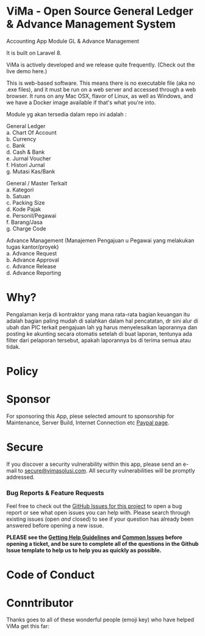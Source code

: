 # ViMa - Open Source General Ledger & Advance Management System 
Accounting App Module GL &amp; Advance Management

It is built on Laravel 8.

ViMa is actively developed and we release quite frequently. (Check out the live demo here.)

This is web-based software. This means there is no executable file (aka no .exe files), and it must be run on a web server and accessed through a web browser. It runs on any Mac OSX, flavor of Linux, as well as Windows, and we have a Docker image available if that's what you're into.

Module yg akan tersedia dalam repo ini adalah :

General Ledger<br>
a. Chart Of Account<br>
b. Currency<br>
c. Bank<br>
d. Cash & Bank<br>
e. Jurnal Voucher<br>
f. Histori Jurnal<br>
g. Mutasi Kas/Bank<br>

General / Master Terkait<br>
a. Kategori<br>
b. Satuan<br>
c. Packing Size<br>
d. Kode Pajak<br>
e. Personil/Pegawai<br>
f. Barang/Jasa<br>
g. Charge Code<br>

Advance Management (Manajemen Pengajuan u Pegawai yang melakukan tugas kantor/proyek)<br>
a. Advance Request<br>
b. Advance Approval<br>
c. Advance Release<br>
d. Advance Reporting<br>

# Why?
Pengalaman kerja di kontraktor yang mana rata-rata bagian keuangan itu adalah bagian paling mudah di salahkan dalam hal pencatatan, dr sini alur di ubah dan PIC terkait pengajuan lah yg harus menyelesaikan laporannya dan posting ke akunting secara otomatis setelah di buat laporan, tentunya ada filter dari pelaporan tersebut, apakah laporannya bs di terima semua atau tidak.

# Policy

# Sponsor
For sponsoring this App, plese selected amount to sponsorship for Maintenance, Server Build, Internet Connection etc [Paypal page](https://paypal.me/vimasol).

# Secure
If you discover a security vulnerability within this app, please send an e-mail to  [secure@vimasolusi.com](mailto:secure@vimasolusi.com). All security vulnerabilities will be promptly addressed.

### Bug Reports & Feature Requests

Feel free to check out the [GitHub Issues for this project](https://github.com/vm0993/vmGL/issues) to open a bug report or see what open issues you can help with. Please search through existing issues (open *and* closed) to see if your question has already been answered before opening a new issue.

**PLEASE see the [Getting Help Guidelines]() and [Common Issues]() before opening a ticket, and be sure to complete all of the questions in the Github Issue template to help us to help you as quickly as possible.**

# Code of Conduct

# Conntributor
Thanks goes to all of these wonderful people (emoji key) who have helped ViMa get this far:
